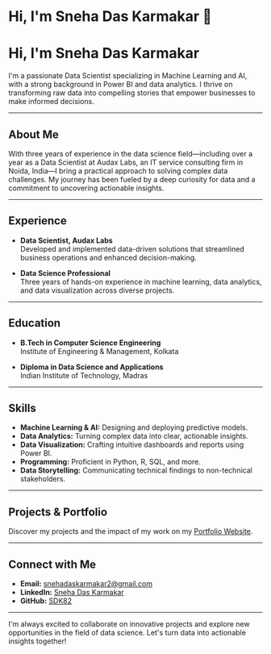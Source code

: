 # Hi, I'm Sneha Das Karmakar 👋

# Hi, I'm Sneha Das Karmakar

I'm a passionate Data Scientist specializing in Machine Learning and AI, with a strong background in Power BI and data analytics. I thrive on transforming raw data into compelling stories that empower businesses to make informed decisions.

---

## About Me

With three years of experience in the data science field—including over a year as a Data Scientist at Audax Labs, an IT service consulting firm in Noida, India—I bring a practical approach to solving complex data challenges. My journey has been fueled by a deep curiosity for data and a commitment to uncovering actionable insights.

---

## Experience

- **Data Scientist, Audax Labs**  
  Developed and implemented data-driven solutions that streamlined business operations and enhanced decision-making.

- **Data Science Professional**  
  Three years of hands-on experience in machine learning, data analytics, and data visualization across diverse projects.

---

## Education

- **B.Tech in Computer Science Engineering**  
  Institute of Engineering & Management, Kolkata

- **Diploma in Data Science and Applications**  
  Indian Institute of Technology, Madras

---

## Skills

- **Machine Learning & AI:** Designing and deploying predictive models.
- **Data Analytics:** Turning complex data into clear, actionable insights.
- **Data Visualization:** Crafting intuitive dashboards and reports using Power BI.
- **Programming:** Proficient in Python, R, SQL, and more.
- **Data Storytelling:** Communicating technical findings to non-technical stakeholders.

---

## Projects & Portfolio

Discover my projects and the impact of my work on my [Portfolio Website](https://sneha-das-karmakar-portfolio.my.canva.site/data-scientist).

---

## Connect with Me

- **Email:** snehadaskarmakar2@gmail.com
- **LinkedIn:** [Sneha Das Karmakar](https://www.linkedin.com/in/sneha-das-karmakar-038920206/)
- **GitHub:** [SDK82](https://github.com/SDK82)

---

I'm always excited to collaborate on innovative projects and explore new opportunities in the field of data science. Let's turn data into actionable insights together!


